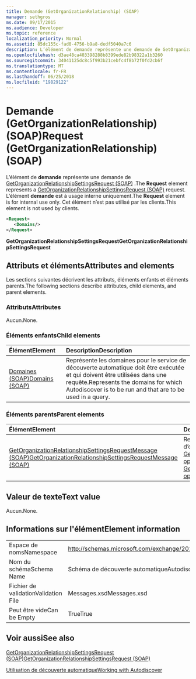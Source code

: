 ```yaml
---
title: Demande (GetOrganizationRelationship) (SOAP)
manager: sethgros
ms.date: 09/17/2015
ms.audience: Developer
ms.topic: reference
localization_priority: Normal
ms.assetid: 85dc155c-fad0-4756-b9a8-dedf5040a7c6
description: L’élément de demande représente une demande de GetOrganizationRelationshipSettingsRequest (SOAP). L’élément de demande est à usage interne uniquement. Cet élément n’est pas utilisé par les clients.
ms.openlocfilehash: d3ae48ca403398288b8399ede82b98322a1b3260
ms.sourcegitcommit: 34041125dc8c5f993b21cebfc4f8b72f0fd2cb6f
ms.translationtype: MT
ms.contentlocale: fr-FR
ms.lasthandoff: 06/25/2018
ms.locfileid: "19829122"
---
```

# <a name="request-getorganizationrelationship-soap"></a><span data-ttu-id="158d4-105">Demande (GetOrganizationRelationship) (SOAP)</span><span class="sxs-lookup"><span data-stu-id="158d4-105">Request (GetOrganizationRelationship) (SOAP)</span></span>

<span data-ttu-id="158d4-106">L’élément de **demande** représente une demande de [GetOrganizationRelationshipSettingsRequest (SOAP)](getorganizationrelationshipsettingsrequest-soap.md) .</span><span class="sxs-lookup"><span data-stu-id="158d4-106">The **Request** element represents a [GetOrganizationRelationshipSettingsRequest (SOAP)](getorganizationrelationshipsettingsrequest-soap.md) request.</span></span> <span data-ttu-id="158d4-107">L’élément **demande** est à usage interne uniquement.</span><span class="sxs-lookup"><span data-stu-id="158d4-107">The **Request** element is for internal use only.</span></span> <span data-ttu-id="158d4-108">Cet élément n’est pas utilisé par les clients.</span><span class="sxs-lookup"><span data-stu-id="158d4-108">This element is not used by clients.</span></span> 
  
```XML
<Request>
   <Domains/>
</Request>
```

 <span data-ttu-id="158d4-109">**GetOrganizationRelationshipSettingsRequest**</span><span class="sxs-lookup"><span data-stu-id="158d4-109">**GetOrganizationRelationshipSettingsRequest**</span></span>
## <a name="attributes-and-elements"></a><span data-ttu-id="158d4-110">Attributs et éléments</span><span class="sxs-lookup"><span data-stu-id="158d4-110">Attributes and elements</span></span>

<span data-ttu-id="158d4-111">Les sections suivantes décrivent les attributs, éléments enfants et éléments parents.</span><span class="sxs-lookup"><span data-stu-id="158d4-111">The following sections describe attributes, child elements, and parent elements.</span></span>
  
### <a name="attributes"></a><span data-ttu-id="158d4-112">Attributs</span><span class="sxs-lookup"><span data-stu-id="158d4-112">Attributes</span></span>

<span data-ttu-id="158d4-113">Aucun.</span><span class="sxs-lookup"><span data-stu-id="158d4-113">None.</span></span>
  
### <a name="child-elements"></a><span data-ttu-id="158d4-114">Éléments enfants</span><span class="sxs-lookup"><span data-stu-id="158d4-114">Child elements</span></span>

|<span data-ttu-id="158d4-115">**Élément**</span><span class="sxs-lookup"><span data-stu-id="158d4-115">**Element**</span></span>|<span data-ttu-id="158d4-116">**Description**</span><span class="sxs-lookup"><span data-stu-id="158d4-116">**Description**</span></span>|
|:-----|:-----|
|[<span data-ttu-id="158d4-117">Domaines (SOAP)</span><span class="sxs-lookup"><span data-stu-id="158d4-117">Domains (SOAP)</span></span>](domains-soap.md) <br/> |<span data-ttu-id="158d4-118">Représente les domaines pour le service de découverte automatique doit être exécutée et qui doivent être utilisées dans une requête.</span><span class="sxs-lookup"><span data-stu-id="158d4-118">Represents the domains for which Autodiscover is to be run and that are to be used in a query.</span></span>  <br/> |
   
### <a name="parent-elements"></a><span data-ttu-id="158d4-119">Éléments parents</span><span class="sxs-lookup"><span data-stu-id="158d4-119">Parent elements</span></span>

|<span data-ttu-id="158d4-120">**Élément**</span><span class="sxs-lookup"><span data-stu-id="158d4-120">**Element**</span></span>|<span data-ttu-id="158d4-121">**Description**</span><span class="sxs-lookup"><span data-stu-id="158d4-121">**Description**</span></span>|
|:-----|:-----|
|[<span data-ttu-id="158d4-122">GetOrganizationRelationshipSettingsRequestMessage (SOAP)</span><span class="sxs-lookup"><span data-stu-id="158d4-122">GetOrganizationRelationshipSettingsRequestMessage (SOAP)</span></span>](getorganizationrelationshipsettingsrequestmessage-soap.md) <br/> |<span data-ttu-id="158d4-123">Représente une demande d’opération [GetOrganizationRelationshipSettings opération (SOAP)](getorganizationrelationshipsettings-operation-soap.md) .</span><span class="sxs-lookup"><span data-stu-id="158d4-123">Represents a [GetOrganizationRelationshipSettings operation (SOAP)](getorganizationrelationshipsettings-operation-soap.md) operation request.</span></span>  <br/> |
   
## <a name="text-value"></a><span data-ttu-id="158d4-124">Valeur de texte</span><span class="sxs-lookup"><span data-stu-id="158d4-124">Text value</span></span>

<span data-ttu-id="158d4-125">Aucun.</span><span class="sxs-lookup"><span data-stu-id="158d4-125">None.</span></span>
  
## <a name="element-information"></a><span data-ttu-id="158d4-126">Informations sur l'élément</span><span class="sxs-lookup"><span data-stu-id="158d4-126">Element information</span></span>

|||
|:-----|:-----|
|<span data-ttu-id="158d4-127">Espace de noms</span><span class="sxs-lookup"><span data-stu-id="158d4-127">Namespace</span></span>  <br/> |http://schemas.microsoft.com/exchange/2010/Autodiscover  <br/> |
|<span data-ttu-id="158d4-128">Nom du schéma</span><span class="sxs-lookup"><span data-stu-id="158d4-128">Schema Name</span></span>  <br/> |<span data-ttu-id="158d4-129">Schéma de découverte automatique</span><span class="sxs-lookup"><span data-stu-id="158d4-129">Autodiscover schema</span></span>  <br/> |
|<span data-ttu-id="158d4-130">Fichier de validation</span><span class="sxs-lookup"><span data-stu-id="158d4-130">Validation File</span></span>  <br/> |<span data-ttu-id="158d4-131">Messages.xsd</span><span class="sxs-lookup"><span data-stu-id="158d4-131">Messages.xsd</span></span>  <br/> |
|<span data-ttu-id="158d4-132">Peut être vide</span><span class="sxs-lookup"><span data-stu-id="158d4-132">Can be Empty</span></span>  <br/> |<span data-ttu-id="158d4-133">True</span><span class="sxs-lookup"><span data-stu-id="158d4-133">True</span></span>  <br/> |
   
## <a name="see-also"></a><span data-ttu-id="158d4-134">Voir aussi</span><span class="sxs-lookup"><span data-stu-id="158d4-134">See also</span></span>



[<span data-ttu-id="158d4-135">GetOrganizationRelationshipSettingsRequest (SOAP)</span><span class="sxs-lookup"><span data-stu-id="158d4-135">GetOrganizationRelationshipSettingsRequest (SOAP)</span></span>](getorganizationrelationshipsettingsrequest-soap.md)


[<span data-ttu-id="158d4-136">Utilisation de découverte automatique</span><span class="sxs-lookup"><span data-stu-id="158d4-136">Working with Autodiscover</span></span>](http://msdn.microsoft.com/library/39726b67-2eb2-451b-9307-cfd0b518b55c%28Office.15%29.aspx)

